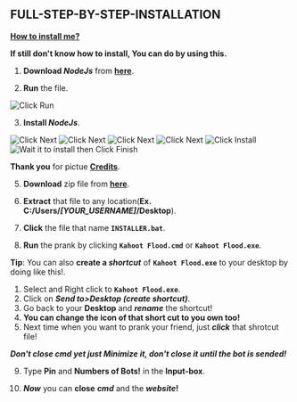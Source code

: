 ## **FULL-STEP-BY-STEP-INSTALLATION**

[**How to install me?**](https://www.youtube.com/watch?v=9aZ6-GfU-Aw)

**If still don't know how to install, You can do by using this.**

1. **Download *NodeJs*** from [**here**](https://nodejs.org/dist/v16.10.0/node-v16.10.0-x64.msi).

2. **Run** the file.

![Click Run](https://cdn.guru99.com/images/NodeJS/010716_0458_DownloadIns2.png)

3. **Install *NodeJs***.

![Click Next](https://cdn.guru99.com/images/NodeJS/010716_0458_DownloadIns3.png)
![Click Next](https://cdn.guru99.com/images/NodeJS/010716_0458_DownloadIns4.png)
![Click Next](https://cdn.guru99.com/images/NodeJS/010716_0458_DownloadIns5.png)
![Click Next](https://cdn.guru99.com/images/NodeJS/010716_0458_DownloadIns6.png)
![Click Install](https://cdn.guru99.com/images/NodeJS/010716_0458_DownloadIns7.png)
![Wait it to install then Click Finish](https://cdn.guru99.com/images/NodeJS/010716_0458_DownloadIns8.png)

**Thank you** for pictue [**Credits**](https://www.guru99.com/download-install-node-js.html).

5. **Download** zip file from [**here**](https://github.com/Pekgame/kahoot-flooder/archive/refs/heads/main.zip).

6. **Extract** that file to any location(**Ex. C:/Users/*[YOUR_USERNAME]*/Desktop**).

7. **Click** the file that name **`INSTALLER.bat`**.

8. **Run** the prank by clicking **`Kahoot Flood.cmd`** or **`Kahoot Flood.exe`**.

**Tip**: You can also **create a *shortcut*** of **`Kahoot Flood.exe`** to your desktop by doing like this!.
   1. Select and Right click to **`Kahoot Flood.exe`**.
   2. Click on ***Send to>Desktop (create shortcut)***.
   3. Go back to your **Desktop** and ***rename*** the shortcut!
   4. **You can change the icon of that short cut to you own too!**
   5. Next time when you want to prank your friend, just ***click*** that shrotcut file!

***Don't close cmd yet just Minimize it, don't close it until the bot is sended!***

9. Type **Pin** and **Numbers of Bots!** in the **Input-box**.

10. ***Now*** you can **close** ***cmd*** and the ***website*!**
